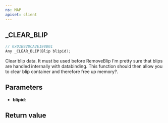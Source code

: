 ```yaml
---
ns: MAP
apiset: client
---
```

## _CLEAR_BLIP

```c
// 0x01B928CA2E198B01
Any _CLEAR_BLIP(Blip blipid);
```

Clear blip data. It must be used before RemoveBlip I'm pretty sure that blips are handled internally with databinding. This function should then allow you to clear blip container and therefore free up memory?.

## Parameters
* **blipid**:

## Return value

